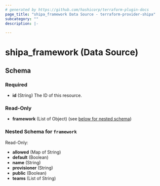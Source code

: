```yaml
---
# generated by https://github.com/hashicorp/terraform-plugin-docs
page_title: "shipa_framework Data Source - terraform-provider-shipa"
subcategory: ""
description: |-
  
---
```


# shipa_framework (Data Source)





<!-- schema generated by tfplugindocs -->
## Schema

### Required

- **id** (String) The ID of this resource.

### Read-Only

- **framework** (List of Object) (see [below for nested schema](#nestedatt--framework))

<a id="nestedatt--framework"></a>
### Nested Schema for `framework`

Read-Only:

- **allowed** (Map of String)
- **default** (Boolean)
- **name** (String)
- **provisioner** (String)
- **public** (Boolean)
- **teams** (List of String)


